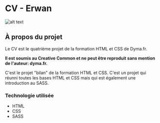# CV - Erwan

![alt text](https://maryneminetto.fr/wp-content/uploads/2021/02/Capture3-1.png)

## À propos du projet

Le CV est le quatrième projet de la formation HTML et CSS de Dyma.fr.

**Il est soumis au Creative Common et ne peut être reproduit sans mention de l'auteur: dyma.fr.**

C'est le projet "bilan" de la formation HTML et CSS. C'est un projet qui réunni toutes les bases HTML et CSS mais qui est également une introduction au SASS.

### Technologie utilisée
+ HTML
+ CSS 
+ SASS

